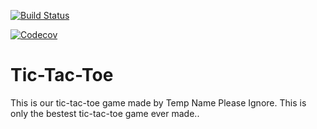 [![Build Status](https://travis-ci.org/Njallzzz/Tic-Tac-Toe.png)](https://travis-ci.org/Njallzzz/Tic-Tac-Toe)

[![Codecov](https://img.shields.io/codecov/c/github/Njallzzz/Tic-Tac-Toe.svg)](https://github.com/Njallzzz/Tic-Tac-Toe)

# Tic-Tac-Toe
This is our tic-tac-toe game made by Temp Name Please Ignore.
This is only the bestest tic-tac-toe game ever made..
